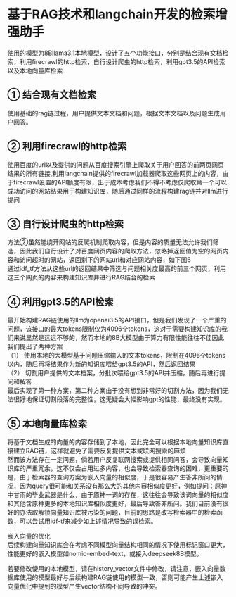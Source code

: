 基于RAG技术和langchain开发的检索增强助手
==
使用的模型为8Bllama3.1本地模型，设计了五个功能接口，分别是结合现有文档检索，利用firecrawl的http检索，自行设计爬虫的http检索，利用gpt3.5的API检索以及本地向量库检索<br>

①	结合现有文档检索
--
使用基础的rag链过程，用户提供文本文档和问题，根据文本文档以及问题生成用户回答。<br>

②	利用firecrawl的http检索
--
使用百度的url以及提供的问题从百度搜索引擎上爬取关于用户回答的前两页网页结果的所有链接,利用langchain提供的firecrawl加载器爬取这些网页上的内容，由于firecrawl设置的API额度有限，出于成本考虑我们不得不考虑仅爬取第一个可以成功访问的网站结果用于构建知识库，随后通过同样的流程构建rag链并对llm进行提问<br>
 
③	自行设计爬虫的http检索
--
方法②虽然能绕开网站的反爬机制爬取内容，但是内容的质量无法允许我们筛选，因此我们自行设计了对百度网页内容的爬取方法，忽略掉返回值为空的网页内容和访问超时的网站，返回剩下的网站url和对应网站内容，如下图6<br>
通过idf_tf方法从这些url的返回结果中筛选与问题相关度最高的前三个网页，利用这三个网页的内容来构建知识库并进行RAG结合的检索<br>
 
④	利用gpt3.5的API检索
--
最开始构建RAG链使用的llm为openai3.5的API接口，但是我们发现了一个严重的问题，该接口的最大tokens限制仅为4096个tokens，这对于需要构建知识库的我们来说显然是远远不够的，然而本地的8B大模型由于算力有限性能往往不佳因此我们提出了两种方案<br>
（1）	使用本地的大模型基于问题压缩输入的文本tokens，限制在4096个tokens以内，随后再将结果作为新的知识库喂给gpt3.5的API，然后返回结果<br>
（2）	切割用户提供的文本档案，分批次喂给gpt3.5的API并压缩，随后再进行提问和解答<br>
最后实现了第一种方案，第二种方案由于没有想到非常好的切割方法，因为我们无法很好地保证切割段落的完整性，这无疑会大幅影响gpt的性能，最终没有实现。<br>
 
⑤	本地向量库检索
--
将基于文档生成的向量的内容存储到了本地，因此完全可以根据本地向量知识库直接建立RAG链，这样就避免了需要反复提供文本或联网搜索的麻烦<br>
然而该方法存在一定问题，倘若用户反复联网搜索或提供相同问答，会导致向量知识库的严重冗余，这不仅会占用过多内容，也会导致检索器查询的困难，更重要的是，由于检索器的查询方案为嵌入向量的相似度，于是很容易产生答非所问的情况，因为query很可能和关系没有那么大的其他内容相似度更好，例如提问：原神中甘雨的毕业武器是什么，由于原神一词的存在，这往往会导致该词向量的相似度和其他含原神更多的本地知识库相似度更好，最后导致答非所问。我们目前没有很好的办法取解锁向量知识库被污染的问题，目前的思路是改写检索器中的检索函数，可以尝试用idf-tf来减少如上述情况导致的误检索。<br>

嵌入向量的优化<br>
后续构建向量知识库会在考虑不同模型向量结构相同的情况下使用标记窗口更大，性能更好的嵌入模型如nomic-embed-text，或接入deepseek8B模型。<br>

若要修改使用的本地模型，请在history_vector文件中修改，请注意，嵌入向量数据库使用的模型最好与后续构建RAG链使用的模型一致，否则可能产生上述嵌入向量优化中提到的模型产生vector结构不同导致的冲突。<br>
